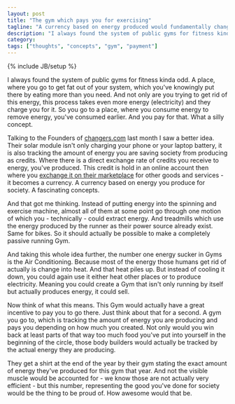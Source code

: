```yaml
---
layout: post
title: "The gym which pays you for exercising"
tagline: "A currency based on energy produced would fundamentally change how we do business."
description: "I always found the system of public gyms for fitness kinda odd. A place, where you go to get fat out of your system, which you've knowingly put there by eating more than you need. And not only are you trying to get rid of this energy, this process takes even more energy (electricity) and they charge you for it. So you go to a place, where you consume energy to remove energy, you've consumed earlier. And you pay for that. What a silly concept."
category: 
tags: ["thoughts", "concepts", "gym", "payment"]
---
```

{% include JB/setup %}

I always found the system of public gyms for fitness kinda odd. A place, where you go to get fat out of your system, which you've knowingly put there by eating more than you need. And not only are you trying to get rid of this energy, this process takes even more energy (electricity) and they charge you for it. So you go to a place, where you consume energy to remove energy, you've consumed earlier. And you pay for that. What a silly concept.

Talking to the Founders of [changers.com](https://www.changers.com/en) last month I saw a better idea. Their solar module isn't only charging your phone or your laptop battery, it is also tracking the amount of energy you are saving society from producing as credits. Where there is a direct exchange rate of credits you receive to energy, you've produced. This credit is hold in an online account then where you [exchange it on their marketplace](http://www.changers.com/marketplace/) for other goods and services - it becomes a currency. A currency based on energy you produce for society. A fascinating concepts.

And that got me thinking. Instead of putting energy into the spinning and exercise machine, almost all of them at some point go through one motion of which you - technically - could extract energy. And treadmills which use the energy produced by the runner as their power source already exist. Same for bikes. So it should actually be possible to make a completely passive running Gym. 

And taking this whole idea further, the number one energy sucker in Gyms is the Air Conditioning. Because most of the energy those humans get rid of actually is change into heat. And that heat piles up. But instead of cooling it down, you could again use it either heat other places or to produce electricity. Meaning you could create a Gym that isn't only running by itself but actually produces energy, it could sell.

Now think of what this means. This Gym would actually have a great incentive to pay you to go there. Just think about that for a second. A gym you go to, which is tracking the amount of energy you are producing and pays you depending on how much you created. Not only would you win back at least parts of that way too much food you've put into yourself in the beginning of the circle, those body builders would actually be tracked by the actual energy they are producing.

They get a shirt at the end of the year by their gym stating the exact amount of energy they've produced for this gym that year. And not the visible muscle would be accounted for - we know those are not actually very efficient - but this number, representing the good you've done for society would be the thing to be proud of. How awesome would that be.